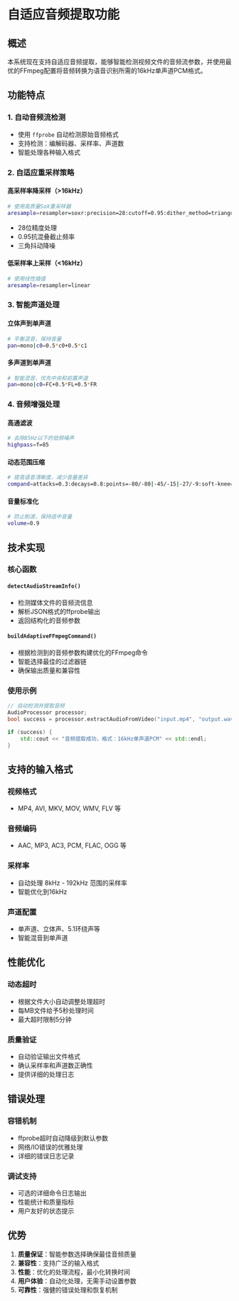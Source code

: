 # 自适应音频提取功能

## 概述

本系统现在支持自适应音频提取，能够智能检测视频文件的音频流参数，并使用最优的FFmpeg配置将音频转换为语音识别所需的16kHz单声道PCM格式。

## 功能特点

### 1. 自动音频流检测
- 使用 `ffprobe` 自动检测原始音频格式
- 支持检测：编解码器、采样率、声道数
- 智能处理各种输入格式

### 2. 自适应重采样策略

#### 高采样率降采样（>16kHz）
```bash
# 使用高质量SoX重采样器
aresample=resampler=soxr:precision=28:cutoff=0.95:dither_method=triangular
```
- 28位精度处理
- 0.95抗混叠截止频率
- 三角抖动降噪

#### 低采样率上采样（<16kHz）
```bash
# 使用线性插值
aresample=resampler=linear
```

### 3. 智能声道处理

#### 立体声到单声道
```bash
# 平衡混音，保持音量
pan=mono|c0=0.5*c0+0.5*c1
```

#### 多声道到单声道
```bash
# 智能混音，优先中央和前置声道
pan=mono|c0=FC+0.5*FL+0.5*FR
```

### 4. 音频增强处理

#### 高通滤波
```bash
# 去除85Hz以下的低频噪声
highpass=f=85
```

#### 动态范围压缩
```bash
# 提高语音清晰度，减少音量差异
compand=attacks=0.3:decays=0.8:points=-80/-80|-45/-15|-27/-9:soft-knee=6:gain=0:volume=0.95
```

#### 音量标准化
```bash
# 防止削波，保持适中音量
volume=0.9
```

## 技术实现

### 核心函数

#### `detectAudioStreamInfo()`
- 检测媒体文件的音频流信息
- 解析JSON格式的ffprobe输出
- 返回结构化的音频参数

#### `buildAdaptiveFFmpegCommand()`
- 根据检测到的音频参数构建优化的FFmpeg命令
- 智能选择最佳的过滤器链
- 确保输出质量和兼容性

### 使用示例

```cpp
// 自动检测并提取音频
AudioProcessor processor;
bool success = processor.extractAudioFromVideo("input.mp4", "output.wav");

if (success) {
    std::cout << "音频提取成功，格式：16kHz单声道PCM" << std::endl;
}
```

## 支持的输入格式

### 视频格式
- MP4, AVI, MKV, MOV, WMV, FLV 等

### 音频编码
- AAC, MP3, AC3, PCM, FLAC, OGG 等

### 采样率
- 自动处理 8kHz - 192kHz 范围的采样率
- 智能优化到16kHz

### 声道配置
- 单声道、立体声、5.1环绕声等
- 智能混音到单声道

## 性能优化

### 动态超时
- 根据文件大小自动调整处理超时
- 每MB文件给予5秒处理时间
- 最大超时限制5分钟

### 质量验证
- 自动验证输出文件格式
- 确认采样率和声道数正确性
- 提供详细的处理日志

## 错误处理

### 容错机制
- ffprobe超时自动降级到默认参数
- 网络/IO错误的优雅处理
- 详细的错误日志记录

### 调试支持
- 可选的详细命令日志输出
- 性能统计和质量指标
- 用户友好的状态提示

## 优势

1. **质量保证**：智能参数选择确保最佳音频质量
2. **兼容性**：支持广泛的输入格式
3. **性能**：优化的处理流程，最小化转换时间
4. **用户体验**：自动化处理，无需手动设置参数
5. **可靠性**：强健的错误处理和恢复机制 